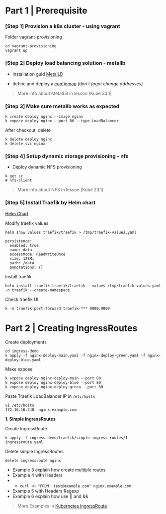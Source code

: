 # Part 1 | Prerequisite

### [Step 1] Provision a k8s cluster - using vagrant
Folder vagrant-provisioning
```
cd vagrant-provisioning
vagrant up
```

### [Step 2] Deploy load balancing solution - metallb

* Installation guid [MetalLB](https://metallb.universe.tf/installation/#installation-by-manifest)

* define and deploy a [configmap](https://metallb.universe.tf/configuration/#layer-2-configuration) _(don`t fogot change addresses)_

> More info about MetalLB in lesson [Kube 33.1] 

### [Step 3] Make sure metallb works as expected

```
k create deploy nginx --image nginx
k expose deploy nginx --port 80 --type LoadBalancer
```

After checkout, delete 
```
k delete deploy nginx
k delete svc nginx
```

### [Step 4] Setup dynamic storage provisioning - nfs

* Deploy dynamic NFS provisioning

```
k get sc
# nfs-client
```

> More info about NFS in lesson [Kube 23.1] 

### [Step 5] Install Traefik by Helm chart

[Helm Chart](https://doc.traefik.io/traefik/getting-started/install-traefik/#use-the-helm-chart)

Modify traefik values
```
helm show values traefik/traefik > /tmp/traefik-values.yaml

persistence:
  enabled: true
  name: data
  accessMode: ReadWriteOnce
  size: 128Mi
  path: /data
  annotations: {}
```
Install traefik
```
helm install traefik traefik/traefik --values /tmp/traefik-values.yaml -n traefik --create-namespace
```
Check traefik UI
```
k -n traefik port-forward traefik-*** 9000:9000
```

# Part 2 | Creating IngressRoutes

Create deployments
```
cd ingress-demo
k apply -f nginx-deploy-main.yaml -f nginx-deploy-green.yaml -f nginx-deploy-blue.yaml
```
Make expose
```
k expose deploy nginx-deploy-main --port 80
k expose deploy nginx-deploy-blue --port 80
k expose deploy nginx-deploy-green --port 80
```
Paste Traefik LoadBalancer IP in `/etc/hosts`
```
vi /etc/hosts
172.16.16.240  nginx.example.com
```
**1. Simple IngressRoutes**

Create IngressRoute
```
k apply -f ingress-demo/traefik/simple-ingress-routes/1-ingressroute.yaml
```
Delete simple IngressRoutes
```
delete ingressroute nginx
```

- Example 3 explain how create multiple routes
- Example 4 with Headers
- - `curl -H "FROM: test@example.com" nginx.example.com`
- Example 5 with Headers Regexp
- Example 6 explain how use || and &&

> More Examples in [Kubernetes IngressRoute](https://doc.traefik.io/traefik/routing/providers/kubernetes-crd/)